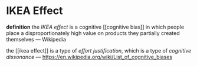 # IKEA Effect

**definition** the _IKEA effect_ is a cognitive [[cognitive bias]] in which people place a disproportionately high value on products they partially created themselves &mdash; Wikipedia

the [[ikea effect]] is a type of _effort justification_, which is a type of _cognitive dissonance_ &mdash; <https://en.wikipedia.org/wiki/List_of_cognitive_biases>
